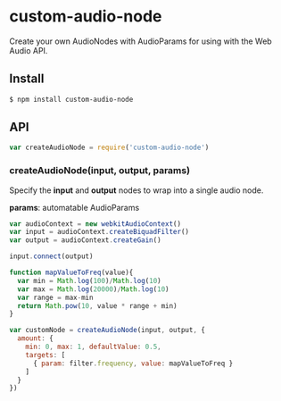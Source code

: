 custom-audio-node
===

Create your own AudioNodes with AudioParams for using with the Web Audio API. 

## Install

```bash
$ npm install custom-audio-node
```

## API

```js
var createAudioNode = require('custom-audio-node')
```

### createAudioNode(input, output, params)

Specify the **input** and **output** nodes to wrap into a single audio node. 

**params**: automatable AudioParams

```js
var audioContext = new webkitAudioContext()
var input = audioContext.createBiquadFilter()
var output = audioContext.createGain()

input.connect(output)

function mapValueToFreq(value){
  var min = Math.log(100)/Math.log(10)
  var max = Math.log(20000)/Math.log(10)
  var range = max-min
  return Math.pow(10, value * range + min)
}

var customNode = createAudioNode(input, output, {
  amount: {
    min: 0, max: 1, defaultValue: 0.5,
    targets: [
      { param: filter.frequency, value: mapValueToFreq }
    ]
  }
})
```